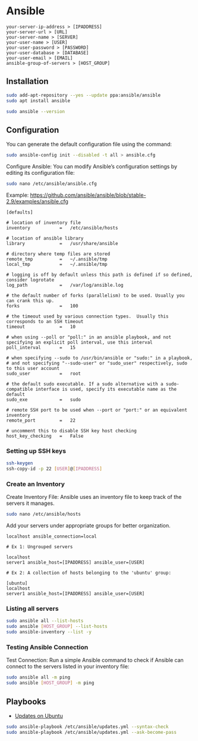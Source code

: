 # Ansible

```
your-server-ip-address > [IPADDRESS]
your-server-url > [URL]
your-server-name > [SERVER]
your-user-name > [USER]
your-user-password > [PASSWORD]
your-user-database > [DATABASE]
your-user-email > [EMAIL]
ansible-group-of-servers > [HOST_GROUP]
```

## Installation

```bash
sudo add-apt-repository --yes --update ppa:ansible/ansible
sudo apt install ansible
```

```bash
sudo ansible --version
```

## Configuration

You can generate the default configuration file using the command:

```bash
sudo ansible-config init --disabled -t all > ansible.cfg
```

Configure Ansible: You can modify Ansible’s configuration settings by editing its configuration file:

```bash
sudo nano /etc/ansible/ansible.cfg
```

Example: https://github.com/ansible/ansible/blob/stable-2.9/examples/ansible.cfg

```
[defaults]

# location of inventory file
inventory           =   /etc/ansible/hosts

# location of ansible library
library             =   /usr/share/ansible

# directory where temp files are stored
remote_tmp          =   ~/.ansible/tmp
local_tmp           =   ~/.ansible/tmp

# logging is off by default unless this path is defined if so defined, consider logrotate
log_path            =   /var/log/ansible.log

# the default number of forks (parallelism) to be used. Usually you can crank this up.
forks               =   100

# the timeout used by various connection types.  Usually this corresponds to an SSH timeout
timeout             =   10

# when using --poll or "poll:" in an ansible playbook, and not specifying an explicit poll interval, use this interval
poll_interval       =   15

# when specifying --sudo to /usr/bin/ansible or "sudo:" in a playbook, # and not specifying "--sudo-user" or "sudo_user" respectively, sudo to this user account
sudo_user           =   root

# the default sudo executable. If a sudo alternative with a sudo-compatible interface is used, specify its executable name as the default
sudo_exe            =   sudo

# remote SSH port to be used when --port or "port:" or an equivalent inventory
remote_port         =   22

# uncomment this to disable SSH key host checking
host_key_checking   =   False
```

### Setting up SSH keys

```bash
ssh-keygen
ssh-copy-id -p 22 [USER]@[IPADDRESS]
```

### Create an Inventory

Create Inventory File: Ansible uses an inventory file to keep track of the servers it manages.

```bash
sudo nano /etc/ansible/hosts
```

Add your servers under appropriate groups for better organization.

```
localhost ansible_connection=local

# Ex 1: Ungrouped servers

localhost
server1 ansible_host=[IPADDRESS] ansible_user=[USER]

# Ex 2: A collection of hosts belonging to the 'ubuntu' group:

[ubuntu]
localhost
server1 ansible_host=[IPADDRESS] ansible_user=[USER]
```

### Listing all servers

```bash
sudo ansible all --list-hosts
sudo ansible [HOST_GROUP] --list-hosts
sudo ansible-inventory --list -y
```

### Testing Ansible Connection

Test Connection: Run a simple Ansible command to check if Ansible can connect to the servers listed in your inventory file:

```bash
sudo ansible all -m ping
sudo ansible [HOST_GROUP] -m ping
```

## Playbooks

- [Updates on Ubuntu](./updates.yml)

```bash
sudo ansible-playbook /etc/ansible/updates.yml --syntax-check
sudo ansible-playbook /etc/ansible/updates.yml --ask-become-pass
```

[^1]: https://spacelift.io/blog/ansible-best-practices
[^2]: https://docs.ansible.com/ansible/2.8/user_guide/playbooks_best_practices.html#best-practices
[^3]: https://atix.de/en/blog/ansible-best-practices/
[^4]: https://www.virtualizationhowto.com/2024/01/how-to-update-ubuntu-with-ansible/
[^5]: https://luisjohnstone.com/2023/10/ubuntu-unattended-updates-with-ansible.html
